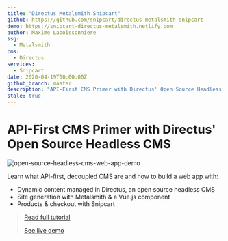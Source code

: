 ```yaml
---
title: "Directus Metalsmith Snipcart"
github: https://github.com/snipcart/directus-metalsmith-snipcart
demo: https://snipcart-directus-metalsmith.netlify.com
author: Maxime Laboissonniere
ssg:
  - Metalsmith
cms:
  - Directus
services:
  - Snipcart
date: 2020-04-19T00:00:00Z
github_branch: master
description: "API-First CMS Primer with Directus' Open Source Headless CMS"
stale: true
---
```


# API-First CMS Primer with Directus' Open Source Headless CMS

![open-source-headless-cms-web-app-demo](https://snipcart.com/media/10158/open-source-headless-cms-web-app-demo.png)

Learn what API-first, decoupled CMS are and how to build a web app with:

+ Dynamic content managed in Directus, an open source headless CMS
+ Site generation with Metalsmith & a Vue.js component
+ Products & checkout with Snipcart

> [Read full tutorial](https://snipcart.com/blog/intro-api-first-headless-cms-directus)

> [See live demo](http://snipcart-directus-metalsmith.netlify.com/)
